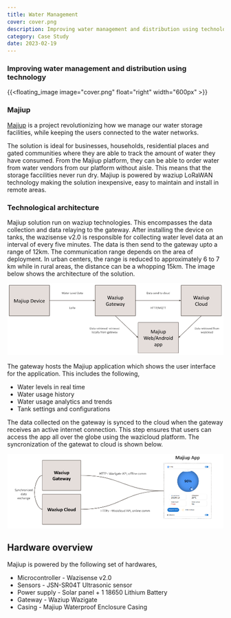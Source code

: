 ```yaml
---
title: Water Management
cover: cover.png
description: Improving water management and distribution using technology
category: Case Study
date: 2023-02-19
---
```


### Improving water management and distribution using technology

{{<floating_image image="cover.png" float="right" width="600px" >}}

### Majiup

[Majiup](https://www.majiup.com) is a project revolutionizing how we manage our water storage facilities, while keeping the users connected to the water networks.

The solution is ideal for businesses, households, residential places and gated communities where they are able to track the amount of water they have consumed. From the Majiup platform, they can be able to order water from water vendors from our platform without aisle. This means that the storage faccilities never run dry. Majiup is powered by waziup LoRaWAN technology making the solution inexpensive, easy to maintain and install in remote areas.

### Technological architecture

Majiup solution run on waziup technologies. This encompasses the data collection and data relaying to the gateway. After installing the device on tanks, the wazisense v2.0 is responsible for collecting water level data at an interval of every five minutes. The data is then send to the gateway upto a range of 12km. The communication range depends on the area of deployment. In urban centers, the range is reduced to approximately 6 to 7 km while in rural areas, the distance can be a whopping 15km. The image below shows the architecture of the solution.

![Majiup Architecture](tech-architecture.png)

The gateway hosts the Majiup application which shows the user interface for the application. This includes the following,

- Water levels in real time
- Water usage history
- Water usage analytics and trends
- Tank settings and configurations

The data collected on the gateway is synced to the cloud when the gateway receives an active internet connection. This step ensures that users can access the app all over the globe using the wazicloud platform. The syncronization of the gatewat to cloud is shown below.

![Application syncronization from wazigate to wazicloud](gateway-cloud.png)

## Hardware overview

Majiup is powered by the following set of hardwares,

- Microcontroller - Wazisense v2.0
- Sensors - JSN-SR04T Ultrasonic sensor
- Power supply - Solar panel + 1 18650 Lithium Battery
- Gateway - Waziup Wazigate
- Casing - Majiup Waterproof Enclosure Casing
